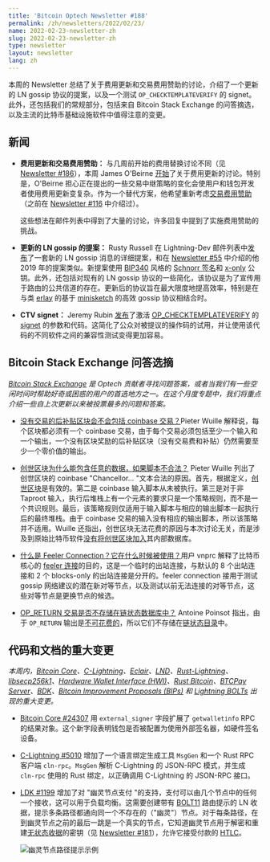 ```yaml
---
title: 'Bitcoin Optech Newsletter #188'
permalink: /zh/newsletters/2022/02/23/
name: 2022-02-23-newsletter-zh
slug: 2022-02-23-newsletter-zh
type: newsletter
layout: newsletter
lang: zh
---
```

本周的 Newsletter 总结了关于费用更新和交易费用赞助的讨论，介绍了一个更新的 LN gossip 协议的提案，以及一个测试 `OP_CHECKTEMPLATEVERIFY` 的 signet。此外，还包括我们的常规部分，包括来自 Bitcoin Stack Exchange 的问答摘选，以及主流的比特币基础设施软件中值得注意的变更。

## 新闻

- **费用更新和交易费用赞助：** 与几周前开始的费用替换讨论不同（见 [Newsletter #186][news186 rbf]），本周 James O'Beirne [开始][obeirne bump]了关于费用更新的讨论。特别是，O'Beirne 担心正在提出的一些交易中继策略的变化会使用户和钱包开发者使用费用更新变复杂。作为一个替代方案，他希望重新考虑[交易费用赞助][topic fee sponsorship]（之前在 [Newsletter #116][news116 sponsorship] 中介绍过）。

  这些想法在邮件列表中得到了大量的讨论，许多回复中提到了实施费用赞助的挑战。

- **更新的 LN gossip 的提案：** Rusty Russell 在 Lightning-Dev 邮件列表中[发布][russell gossip]了一套新的 LN gossip 消息的详细提案，和在 [Newsletter #55][news55 gossip] 中介绍的他 2019 年的提案类似。新提案使用 [BIP340][] 风格的 [Schnorr 签名][topic schnorr signatures]和 [x-only][news72 xonly] 公钥。此外，还包括对现有的 LN gossip 协议的一些简化，该协议是为了宣传用于路由的公共信道的存在。更新后的协议旨在最大限度地提高效率，特别是在与类 [erlay][topic erlay] 的基于 [minisketch][topic minisketch] 的高效 gossip 协议相结合时。

- **CTV signet：** Jeremy Rubin [发布][rubin ctv signet]了激活 [OP_CHECKTEMPLATEVERIFY][topic op_checktemplateverify] 的 [signet][topic signet] 的参数和代码。这简化了公众对被提议的操作码的试用，并让使用该代码的不同软件之间的兼容性测试变得更加容易。

## Bitcoin Stack Exchange 问答选摘
*[Bitcoin Stack Exchange](https://bitcoin.stackexchange.com/) 是 Optech 贡献者寻找问题答案，或者当我们有一些空闲时间时帮助好奇或困惑的用户的首选地方之一。在这个月度专题中，我们将重点介绍一些自上次更新以来被投票最多的问题和答案。*

- [没有交易的后补贴区块会不会包括 coinbase 交易？][Q1]Pieter Wuille 解释说，每个区块都必须有一个 coinbase 交易，由于每个交易必须包括至少一个输入和一个输出，一个没有区块奖励的后补贴区块（没有交易费和补贴）仍然需要至少一个零价值的输出。

- [创世区块为什么能包含任意的数据，如果脚本不合法？][Q2] Pieter Wuille 列出了创世区块的 coinbase "Chancellor... "文本合法的原因。首先，根据定义，[创世区块][bitcoin se 13122]是有效的。第二是 coinbase 输入脚本从未被执行。第三是对于非 Taproot 输入，执行后堆栈上有一个元素的要求只是一个策略规则，而不是一个共识规则。最后，该策略规则仅适用于输入脚本与相应的输出脚本一起执行后的最终堆栈。由于 coinbase 交易的输入没有相应的输出脚本，所以该策略并不适用。Wuille 还指出，创世区块无法花费的原因与本次讨论无关，而是涉及到原始比特币软件[没有将创世区块加入][bitcoin github genesis]其内部数据库。

- [什么是 Feeler Connection？它在什么时候被使用？][Q3]用户 vnprc 解释了比特币核心的 [feeler 连接][chaincode p2p]的目的，这是一个临时的出站连接，与默认的 8 个出站连接和 2 个 blocks-only 的出站连接是分开的。feeler connection 接用于测试 gossip 网络建议的潜在新对等节点，以及测试以前无法连接的对等节点，这些对等节点是更换节点的候选。

- [OP_RETURN 交易是否不存储在链状态数据库中？][Q4] Antoine Poinsot 指出，由于 `OP_RETURN` 输出是[不可花费的][bitcoin github unspendable]，所以它们不存储在[链状态目录][bitcoin docs data]中。

## 代码和文档的重大变更
*本周内，[Bitcoin Core][bitcoin core repo]、[C-Lightning][c-lightning repo]、[Eclair][eclair repo]、[LND][lnd repo]、[Rust-Lightning][rust-lightning repo]、[libsecp256k1][libsecp256k1 repo]、[Hardware Wallet Interface (HWI)][hwi repo]、[Rust Bitcoin][rust bitcoin repo]、[BTCPay Server][btcpay server repo]、[BDK][bdk repo]、[Bitcoin Improvement Proposals (BIPs)][bips repo] 和 [Lightning BOLTs][bolts repo] 出现的重大变更。*

- [Bitcoin Core #24307][] 用 `external_signer` 字段扩展了 `getwalletinfo` RPC 的结果对象。这个新字段表明钱包是否被配置为使用外部签名器，如硬件签名设备。

- [C-Lightning #5010][] 增加了一个语言绑定生成工具 `MsgGen` 和一个 Rust RPC 客户端 `cln-rpc`。`MsgGen` 解析 C-Lightning 的 JSON-RPC 模式，并生成 `cln-rpc` 使用的 Rust 绑定，以正确调用 C-Lightning 的 JSON-RPC 接口。

- [LDK #1199][] 增加了对 "幽灵节点支付 "的支持，支付可以由几个节点中的任何一个接收，这可以用于负载均衡。这需要创建带有 [BOLT11][] 路由提示的 LN 收据，提示多条路径都通向同一个不存在的（"幽灵"）节点。对于每条路径，在到幽灵节点之前的最后一跳是一个真实的节点，它知道幽灵节点用于解密和重建[无状态收据][topic stateless invoices]的密钥（见 [Newsletter #181][news181 rl1177]），允许它接受付款的 [HTLC][topic htlc]。

  ![幽灵节点路径提示示例](./image/2022-02-23-newsletter-zh-p1.png)



[topic fee sponsorship]: https://bitcoinops.org/en/topics/fee-sponsorship/
[topic schnorr signatures]: https://bitcoinops.org/en/topics/schnorr-signatures/
[topic erlay]: https://bitcoinops.org/en/topics/erlay/
[topic minisketch]: https://bitcoinops.org/en/topics/minisketch/
[topic op_checktemplateverify]: https://bitcoinops.org/en/topics/op_checktemplateverify/
[topic signet]: https://bitcoinops.org/en/topics/signet/
[topic stateless invoices]: https://bitcoinops.org/en/topics/stateless-invoices/
[topic htlc]: https://bitcoinops.org/en/topics/htlc/

[news186 rbf]: https://bitcoinops.org/en/newsletters/2022/02/09/#discussion-about-rbf-policy
[obeirne bump]: https://lists.linuxfoundation.org/pipermail/bitcoin-dev/2022-February/019879.html
[news116 sponsorship]: https://bitcoinops.org/en/newsletters/2020/09/23/#transaction-fee-sponsorship
[russell gossip]: https://lists.linuxfoundation.org/pipermail/lightning-dev/2022-February/003470.html
[news72 xonly]: https://bitcoinops.org/en/newsletters/2019/11/13/#x-only-pubkeys
[news55 gossip]: https://bitcoinops.org/en/newsletters/2019/07/17/#gossip-update-proposal
[rubin ctv signet]: https://lists.linuxfoundation.org/pipermail/bitcoin-dev/2022-February/019925.html
[news181 rl1177]: https://bitcoinops.org/en/newsletters/2022/01/05/#rust-lightning-1177
[bitcoin se 13122]: https://bitcoin.stackexchange.com/a/13123/87121
[bitcoin github genesis]: https://github.com/bitcoin/bitcoin/blob/9546a977d354b2ec6cd8455538e68fe4ba343a44/src/main.cpp#L1668
[chaincode p2p]: https://residency.chaincode.com/presentations/bitcoin/ethan_heilman_p2p.pdf#page=18
[bitcoin github unspendable]: https://github.com/bitcoin/bitcoin/blob/280a7777d3a368101d667a80ebc536e95abb2f8c/src/script/script.h#L539-L547
[bitcoin docs data]: https://github.com/bitcoin/bitcoin/blob/master/doc/files.md#data-directory-layout
[BIP340]: https://github.com/bitcoin/bips/blob/master/bip-0340.mediawiki
[Q1]: https://bitcoin.stackexchange.com/questions/112193/will-a-post-subsidy-block-with-no-transactions-include-a-coinbase-transaction
[Q2]: https://bitcoin.stackexchange.com/questions/112439/how-can-the-genesis-block-contain-arbitrary-data-on-it-if-the-script-is-invalid
[Q3]: https://bitcoin.stackexchange.com/questions/112247/what-is-a-feeler-connection-when-is-it-used
[Q4]: https://bitcoin.stackexchange.com/questions/112312/are-op-return-transactions-not-stored-in-chainstate-database
[Bitcoin Core #24307]: https://github.com/bitcoin/bitcoin/pull/24307
[C-Lightning #5010]: https://github.com/ElementsProject/lightning/issues/5010
[LDK #1199]: https://github.com/lightningdevkit/rust-lightning/issues/1199
[BOLT11]: https://github.com/lightning/bolts/blob/master/11-payment-encoding.md


[bitcoin core repo]: https://github.com/bitcoin/bitcoin
[c-lightning repo]: https://github.com/ElementsProject/lightning
[eclair repo]: https://github.com/ACINQ/eclair
[lnd repo]: https://github.com/lightningnetwork/lnd/
[rust-lightning repo]: https://github.com/rust-bitcoin/rust-lightning
[libsecp256k1 repo]: https://github.com/bitcoin-core/secp256k1
[hwi repo]: https://github.com/bitcoin-core/HWI
[rust bitcoin repo]: https://github.com/rust-bitcoin/rust-bitcoin
[btcpay server repo]: https://github.com/btcpayserver/btcpayserver/
[bdk repo]: https://github.com/bitcoindevkit/bdk
[bips repo]: https://github.com/bitcoin/bips/
[bolts repo]: https://github.com/lightning/bolts
